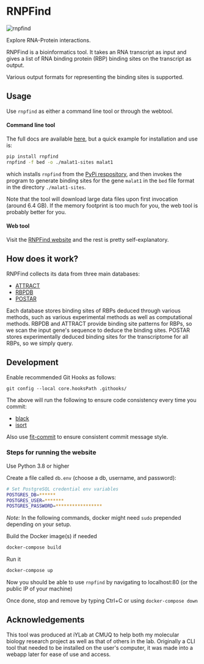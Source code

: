 # RNPFind

![rnpfind](images/rnpfind-logo-transparent.png "RNPFind - Explore RNA-Protein
interactions")

Explore RNA-Protein interactions.

RNPFind is a bioinformatics tool. It takes an RNA transcript as input and gives
a list of RNA binding protein (RBP) binding sites on the transcript as output.

Various output formats for representing the binding sites is supported.


## Usage
Use `rnpfind` as either a command line tool or through the webtool.

#### Command line tool
The full docs are available [here](cli/README.md), but a quick example for
installation and use is:

```bash
pip install rnpfind
rnpfind -f bed -o ./malat1-sites malat1
```

which installs `rnpfind` from the
[PyPi respository](https://pypi.org/project/rnpfind/), and then invokes the
program to generate binding sites for the gene `malat1` in the `bed` file format
in the directory `./malat1-sites`.


Note that the tool will download large data files upon first invocation (around
6.4 GB). If the memory footprint is too much for you, the web tool is probably
better for you.


#### Web tool
Visit the [RNPFind website](https://rnpfind.com) and the rest is pretty
self-explanatory.


## How does it work?
RNPFind collects its data from three main databases:
 - [ATTRACT](https://attract.cnic.es)
 - [RBPDB](http://rbpdb.ccbr.utoronto.ca)
 - [POSTAR](http://postar.ncrnalab.org)

Each database stores binding sites of RBPs deduced through various
methods, such as various experimental methods as well as computational methods.
RBPDB and ATTRACT provide binding site patterns for RBPs, so we scan the input
gene's sequence to deduce the binding sites. POSTAR stores experimentally
deduced binding sites for the transcriptome for all RBPs, so we simply query.




## Development
Enable recommended Git Hooks as follows:
```
git config --local core.hooksPath .githooks/
```
The above will run the following to ensure code consistency every time you
commit:
 - [black](https://github.com/psf/black)
 - [isort](https://github.com/PyCQA/isort)

Also use [fit-commit](https://github.com/m1foley/fit-commit) to ensure
consistent commit message style.


### Steps for running the website
Use Python 3.8 or higher

Create a file called `db.env` (choose a db, username, and password):
```bash
# Set PostgreSQL credential env variables
POSTGRES_DB=******
POSTGRES_USER=*******
POSTGRES_PASSWORD=*****************
```

*Note:* In the following commands, docker might need `sudo` prepended depending
on your setup.

Build the Docker image(s) if needed
```bash
docker-compose build
```

Run it
```bash
docker-compose up
```

Now you should be able to use `rnpfind` by navigating to localhost:80 (or the
public IP of your machine)

Once done, stop and remove by typing Ctrl+C or using `docker-compose down`


## Acknowledgements
This tool was produced at iYLab at CMUQ to help both my molecular biology
research project as well as that of others in the lab. Originally a CLI tool
that needed to be installed on the user's computer, it was made into a webapp
later for ease of use and access.
